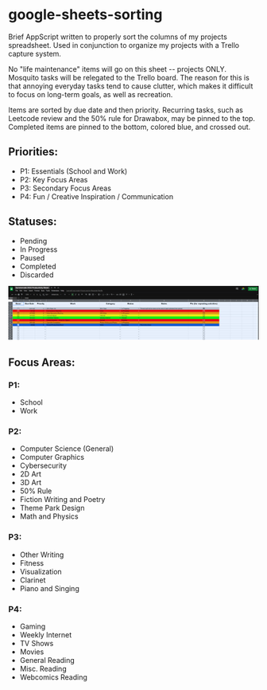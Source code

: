 # google-sheets-sorting
Brief AppScript written to properly sort the columns of my projects spreadsheet. Used in conjunction to organize my projects with a Trello capture system.

No "life maintenance" items will go on this sheet -- projects ONLY. Mosquito tasks will be relegated to the Trello board. The reason for this is that annoying everyday tasks tend to cause clutter, which makes it difficult to focus on long-term goals, as well as recreation. 

Items are sorted by due date and then priority. Recurring tasks, such as Leetcode review and the 50% rule for Drawabox, may be pinned to the top. Completed items are pinned to the bottom, colored blue, and crossed out. 

## Priorities: 

- P1: Essentials (School and Work)
- P2: Key Focus Areas 
- P3: Secondary Focus Areas
- P4: Fun / Creative Inspiration / Communication 

## Statuses:

- Pending
- In Progress
- Paused
- Completed 
- Discarded

![sample](https://github.com/MasqueradeOfSilence/google-sheets-sorting/blob/main/visual.png?raw=true)

## Focus Areas:

### P1: 

- School
- Work

### P2:

- Computer Science (General)
- Computer Graphics
- Cybersecurity
- 2D Art
- 3D Art
- 50% Rule
- Fiction Writing and Poetry
- Theme Park Design
- Math and Physics

### P3: 

- Other Writing
- Fitness
- Visualization
- Clarinet
- Piano and Singing

### P4: 

- Gaming
- Weekly Internet
- TV Shows
- Movies
- General Reading
- Misc. Reading
- Webcomics Reading
